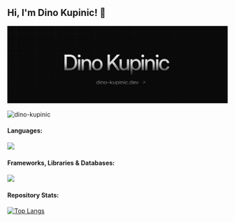 ## Hi, I'm Dino Kupinic! 👋

<a href="https://dino-kupinic.dev/">
    <img src="assets/background.jpg" alt="background">
</a>

<p align="left"> <img src="https://komarev.com/ghpvc/?username=dino-kupinic&label=Profile%20views&color=red&style=for-the-badge" alt="dino-kupinic" /> </p>

<h4 align="left">Languages:</h3>
<img src="https://skillicons.dev/icons?i=c,cpp,css,html,js,ts,java,py,php,bash" style="height:32px;">
<h4 align="left">Frameworks, Libraries & Databases:</h3>
<img src="https://skillicons.dev/icons?i=express,nodejs,react,next,svelte,fastapi,vite,vue,nuxtjs,vitest,pinia,spring,symfony,tailwind,mysql,postgres,supabase,mongodb&perline=50" style="height:32px;" />  

<h4 align="left">Repository Stats:</h3>

[![Top Langs](https://github-readme-stats.vercel.app/api/top-langs/?username=Dino-Kupinic&layout=compact&hide=cmake,dockerfile,plpgsql&bg_color=0D1117&text_color=c9d1d9&langs_count=8&hide_border=true&card_width=400&exclude_repo=Communify-Presentation,school-projects-presentation,Dino-Kupinic)](https://github.com/anuraghazra/github-readme-stats)

